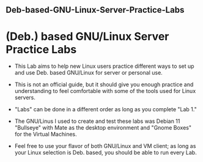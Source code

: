 ## Deb-based-GNU-Linux-Server-Practice-Labs
# (Deb.) based GNU/Linux Server Practice Labs

- This Lab aims to help new Linux users practice different ways to set up and use Deb. based GNU/Linux for server or personal use.

- This is not an official guide, but it should give you enough practice and understanding to feel comfortable with some of the tools used for Linux servers.

- "Labs" can be done in a different order as long as you complete "Lab 1."

- The GNU/Linus I used to create and test these labs was Debian 11 "Bullseye" with Mate as the desktop environment and "Gnome Boxes" for the Virtual Machines. 

- Feel free to use your flavor of both GNU/Linux and VM client; as long as your Linux selection is Deb. based, you should be able to run every Lab.

